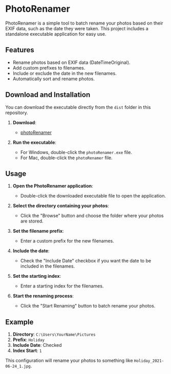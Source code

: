 # PhotoRenamer

PhotoRenamer is a simple tool to batch rename your photos based on their EXIF data, such as the date they were taken. This project includes a standalone executable application for easy use.

## Features

- Rename photos based on EXIF data (DateTimeOriginal).
- Add custom prefixes to filenames.
- Include or exclude the date in the new filenames.
- Automatically sort and rename photos.

## Download and Installation

You can download the executable directly from the `dist` folder in this repository.

1. **Download**:
   - [photoRenamer](https://github.com/tsaowesley/photoRenamer/releases/download/v1.0.0/photoRenamer.zip) 

   
2. **Run the executable**:
   - For Windows, double-click the `photoRenamer.exe` file.
   - For Mac, double-click the `photoRenamer` file.

## Usage

1. **Open the PhotoRenamer application**:
   - Double-click the downloaded executable file to open the application.

2. **Select the directory containing your photos**:
   - Click the "Browse" button and choose the folder where your photos are stored.

3. **Set the filename prefix**:
   - Enter a custom prefix for the new filenames.

4. **Include the date**:
   - Check the "Include Date" checkbox if you want the date to be included in the filenames.

5. **Set the starting index**:
   - Enter a starting index for the filenames.

6. **Start the renaming process**:
   - Click the "Start Renaming" button to batch rename your photos.

## Example

1. **Directory**: `C:\Users\YourName\Pictures`
2. **Prefix**: `Holiday`
3. **Include Date**: Checked
4. **Index Start**: `1`

This configuration will rename your photos to something like `Holiday_2021-06-24_1.jpg`.
